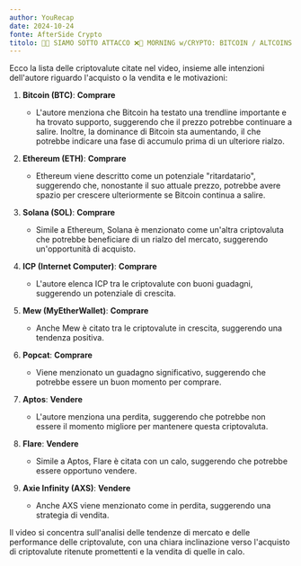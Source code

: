 ```yaml
---
author: YouRecap
date: 2024-10-24
fonte: AfterSide Crypto
titolo: 🚨❌ SIAMO SOTTO ATTACCO ❌🚨 MORNING w/CRYPTO: BITCOIN / ALTCOINS [time sensitive]
---
```


Ecco la lista delle criptovalute citate nel video, insieme alle intenzioni dell'autore riguardo l'acquisto o la vendita e le motivazioni:

1. **Bitcoin (BTC)**: **Comprare**
   - L'autore menziona che Bitcoin ha testato una trendline importante e ha trovato supporto, suggerendo che il prezzo potrebbe continuare a salire. Inoltre, la dominance di Bitcoin sta aumentando, il che potrebbe indicare una fase di accumulo prima di un ulteriore rialzo.

2. **Ethereum (ETH)**: **Comprare**
   - Ethereum viene descritto come un potenziale "ritardatario", suggerendo che, nonostante il suo attuale prezzo, potrebbe avere spazio per crescere ulteriormente se Bitcoin continua a salire.

3. **Solana (SOL)**: **Comprare**
   - Simile a Ethereum, Solana è menzionato come un'altra criptovaluta che potrebbe beneficiare di un rialzo del mercato, suggerendo un'opportunità di acquisto.

4. **ICP (Internet Computer)**: **Comprare**
   - L'autore elenca ICP tra le criptovalute con buoni guadagni, suggerendo un potenziale di crescita.

5. **Mew (MyEtherWallet)**: **Comprare**
   - Anche Mew è citato tra le criptovalute in crescita, suggerendo una tendenza positiva.

6. **Popcat**: **Comprare**
   - Viene menzionato un guadagno significativo, suggerendo che potrebbe essere un buon momento per comprare.

7. **Aptos**: **Vendere**
   - L'autore menziona una perdita, suggerendo che potrebbe non essere il momento migliore per mantenere questa criptovaluta.

8. **Flare**: **Vendere**
   - Simile a Aptos, Flare è citata con un calo, suggerendo che potrebbe essere opportuno vendere.

9. **Axie Infinity (AXS)**: **Vendere**
   - Anche AXS viene menzionato come in perdita, suggerendo una strategia di vendita.

Il video si concentra sull'analisi delle tendenze di mercato e delle performance delle criptovalute, con una chiara inclinazione verso l'acquisto di criptovalute ritenute promettenti e la vendita di quelle in calo.
